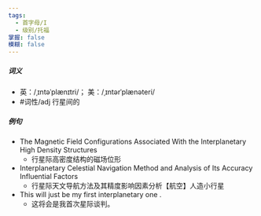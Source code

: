 ```yaml
---
tags:
  - 首字母/I
  - 级别/托福
掌握: false
模糊: false
---
```

##### 词义
- 英：/ˌɪntəˈplænɪtri/； 美：/ˌɪntərˈplænəteri/
- #词性/adj  行星间的
##### 例句
- The Magnetic Field Configurations Associated With the Interplanetary High Density Structures
	- 行星际高密度结构的磁场位形
- Interplanetary Celestial Navigation Method and Analysis of Its Accuracy Influential Factors
	- 行星际天文导航方法及其精度影响因素分析【航空】人造小行星
- This will just be my first interplanetary one .
	- 这将会是我首次星际谈判。
